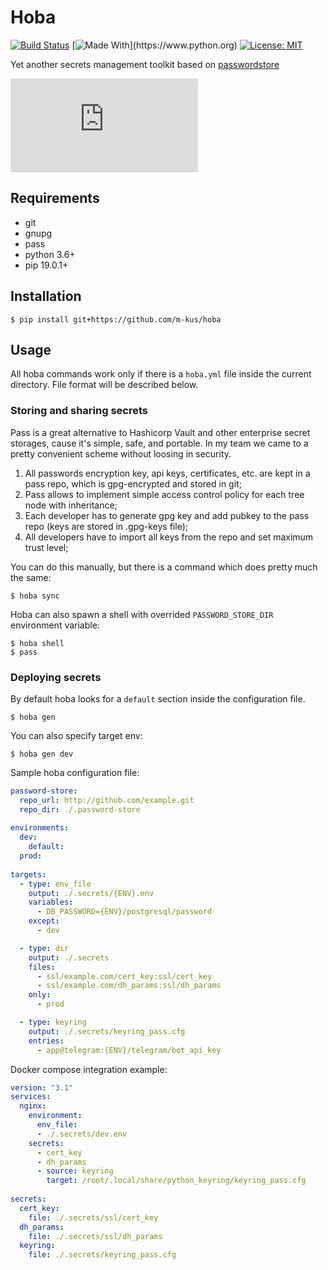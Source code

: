 # Hoba

[![Build Status](https://travis-ci.org/m-kus/hoba.svg?branch=master)](https://travis-ci.org/m-kus/hoba)
[![Made With](https://img.shields.io/badge/made%20with-python-blue.svg?)](https://www.python.org)
[![License: MIT](https://img.shields.io/badge/License-MIT-yellow.svg)](https://opensource.org/licenses/MIT)

Yet another secrets management toolkit based on [passwordstore](https://www.passwordstore.org/)

![hoba](http://memesmix.net/media/download.php?meme=weqlu4)


## Requirements

* git
* gnupg
* pass
* python 3.6+
* pip 19.0.1+

## Installation

```
$ pip install git+https://github.com/m-kus/hoba
```

## Usage

All hoba commands work only if there is a ```hoba.yml``` file inside the current directory. File format will be described below.

### Storing and sharing secrets

Pass is a great alternative to Hashicorp Vault and other enterprise secret storages, cause it's simple, safe, and portable. In my team we came to a pretty convenient scheme without loosing in security.

1. All passwords encryption key, api keys, certificates, etc. are kept in a pass repo, which is gpg-encrypted and stored in git;
2. Pass allows to implement simple access control policy for each tree node with inheritance;
3. Each developer has to generate gpg key and add pubkey to the pass repo (keys are stored in .gpg-keys file);
4. All developers have to import all keys from the repo and set maximum trust level;

You can do this manually, but there is a command which does pretty much the same:

```
$ hoba sync
```

Hoba can also spawn a shell with overrided `PASSWORD_STORE_DIR` environment variable:

```
$ hoba shell
$ pass
```

### Deploying secrets

By default hoba looks for a ```default``` section inside the configuration file.

```
$ hoba gen
```

You can also specify target env:

```
$ hoba gen dev
```

Sample hoba configuration file:

```yaml
password-store:
  repo_url: http://github.com/example.git
  repo_dir: ./.password-store
  
environments:
  dev:
    default:
  prod:
  
targets:
  - type: env_file
    output: ./.secrets/{ENV}.env
    variables:
      - DB_PASSWORD={ENV}/postgresql/password
    except:
      - dev

  - type: dir
    output: ./.secrets
    files:
      - ssl/example.com/cert_key:ssl/cert_key
      - ssl/example.com/dh_params:ssl/dh_params
    only:
      - prod

  - type: keyring
    output: ./.secrets/keyring_pass.cfg
    entries:
      - app@telegram:{ENV}/telegram/bot_api_key
```

Docker compose integration example:

```yaml
version: "3.1"
services:
  nginx:
    environment:
      env_file:
      - ./.secrets/dev.env
    secrets:
      - cert_key
      - dh_params
      - source: keyring
        target: /root/.local/share/python_keyring/keyring_pass.cfg
    
secrets:
  cert_key:
    file: ./.secrets/ssl/cert_key
  dh_params:
    file: ./.secrets/ssl/dh_params
  keyring:
    file: ./.secrets/keyring_pass.cfg
```
